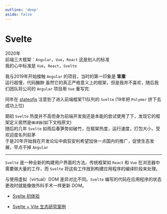 ```yaml
---
outline: 'deep'
aside: false
---
```


# Svelte

2020年<br>
前端三大框架：`Angular`，`Vue`，`React` 这是别人的标准<br>
我的心中标准是 `Vue`，`React`，`Svelte`


我与2019年开始接触 `Angular` 的项目，当时的第一印象是 <b>笨重</b><br>
运行超慢，代码臃肿 虽然它的真正严格意义上的框架，但是我并不喜欢，随后我们团队将公司的 `Angular` 项目用 `Vue` 重写完.
<br>

同年在 [stateofjs](https://2019.stateofjs.com/) 注意到了进入前端框架T1队列的 `Svelte` (19年把 `Polymer` 挤下去成功上位)<br>

期初 `Svelte` 热度并不高但身为前端开发我还是本能的尝试使用了下，发现它的框架定义居然是`编译器`(如下文档原文)<br>
随后的几年 `Svelte` 如雨后春笋势如破竹，在框架热度，运行速度，打包大小，受欢迎度名列前茅<br>
于是20年开始我在开发论坛中疯狂安利希望加快一点国内的推广，促使生态发展，早点干掉 `Angular`

---

<collapse title='文档原文'>

`Svelte` 是一种全新的构建用户界面的方法。传统框架如 `React` 和 `Vue` 在浏览器中需要做大量的工作，而 `Svelte` 将这些工作放到构建应用程序的编译阶段来处理。

与使用虚拟（virtual）DOM 差异对比不同。`Svelte` 编写的代码在应用程序的状态更改时就能像做外科手术一样更新 DOM。

</collapse>


- [Svelte 初体验](https://gitee.com/NidhoggDJoking/svelte)

- [Svelte + Vite 生态研究案例](https://github.com/NidhoggDJoking/JSvelte)